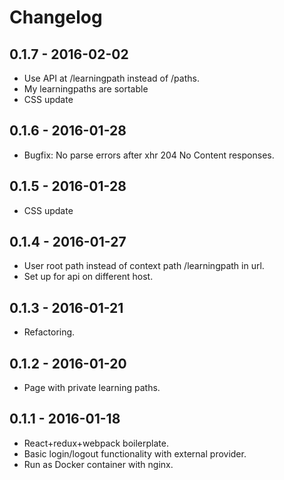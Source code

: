 # Changelog

## 0.1.7 - 2016-02-02

* Use API at /learningpath instead of /paths.
* My learningpaths are sortable
* CSS update

## 0.1.6 - 2016-01-28

* Bugfix: No parse errors after xhr 204 No Content responses.

## 0.1.5 - 2016-01-28

* CSS update

## 0.1.4 - 2016-01-27

* User root path instead of context path /learningpath in url.
* Set up for api on different host.

## 0.1.3 - 2016-01-21

* Refactoring.

## 0.1.2 - 2016-01-20

* Page with private learning paths.

## 0.1.1 - 2016-01-18

* React+redux+webpack boilerplate.
* Basic login/logout functionality with external provider.
* Run as Docker container with nginx.
